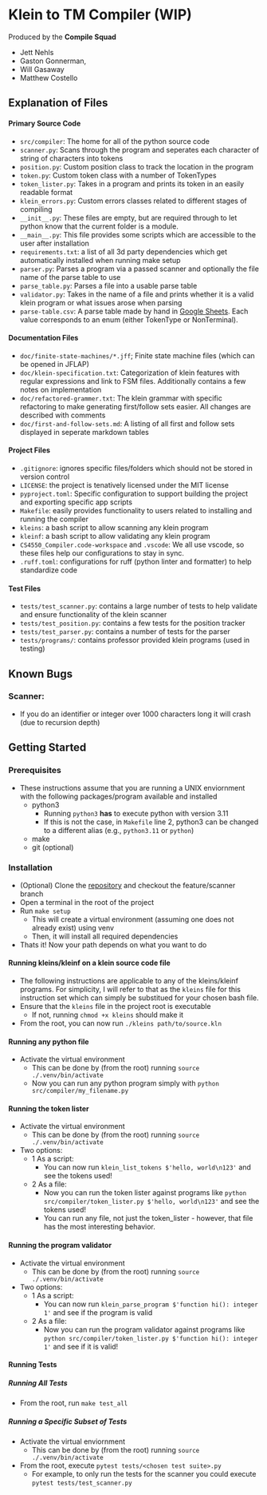 # Klein to TM Compiler (WIP)

Produced by the **Compile Squad**

- Jett Nehls
- Gaston Gonnerman,
- Will Gasaway
- Matthew Costello

## Explanation of Files

#### Primary Source Code

- `src/compiler`: The home for all of the python source code
- `scanner.py`: Scans through the program and seperates each character of string of characters into tokens
- `position.py`: Custom position class to track the location in the program
- `token.py`: Custom token class with a number of TokenTypes
- `token_lister.py`: Takes in a program and prints its token in an easily readable format
- `klein_errors.py`: Custom errors classes related to different stages of compiling
- `__init__.py`: These files are empty, but are required through to let python know that the current folder is a module.
- `__main__.py`: This file provides some scripts which are accessible to the user after installation
- `requirements.txt`: a list of all 3d party dependencies which get automatically installed when running make setup
- `parser.py`: Parses a program via a passed scanner and optionally the file name of the parse table to use
- `parse_table.py`: Parses a file into a usable parse table
- `validator.py`: Takes in the name of a file and prints whether it is a valid klein program or what issues arose when parsing
- `parse-table.csv`: A parse table made by hand in [Google Sheets](https://docs.google.com/spreadsheets/d/1-ugst1Gmi6EBQGiQIIBZfSfw-93SWWUm1b03G6lsCB4/edit?usp=sharing). Each value corresponds to an enum (either TokenType or NonTerminal).

#### Documentation Files

- `doc/finite-state-machines/*.jff`; Finite state machine files (which can be opened in JFLAP)
- `doc/klein-specification.txt`: Categorization of klein features with regular expressions and link to FSM files. Additionally contains a few notes on implementation
- `doc/refactored-grammer.txt`: The klein grammar with specific refactoring to make generating first/follow sets easier. All changes are described with comments
- `doc/first-and-follow-sets.md`: A listing of all first and follow sets displayed in seperate markdown tables

#### Project Files

- `.gitignore`: ignores specific files/folders which should not be stored in version control
- `LICENSE`: the project is tenatively licensed under the MIT license
- `pyproject.toml`: Specific configuration to support building the project and exporting specific app scripts
- `Makefile`: easily provides functionality to users related to installing and running the compiler
- `kleins`: a bash script to allow scanning any klein program
- `kleinf`: a bash script to allow validating any klein program
- `CS4550_Compiler.code-workspace` and `.vscode`: We all use vscode, so these files help our configurations to stay in sync.
- `.ruff.toml`: configurations for ruff (python linter and formatter) to help standardize code

#### Test Files

- `tests/test_scanner.py`: contains a large number of tests to help validate and ensure functionality of the klein scanner
- `tests/test_position.py`: contains a few tests for the position tracker
- `tests/test_parser.py`: contains a number of tests for the parser
- `tests/programs/`: contains professor provided klein programs (used in testing)

## Known Bugs

### Scanner:

- If you do an identifier or integer over 1000 characters long it will crash (due to recursion depth)

## Getting Started

### Prerequisites

- These instructions assume that you are running a UNIX enviornment with the following packages/program available and installed
  - python3
    - Running `python3` **has** to execute python with version 3.11
    - If this is not the case, in `Makefile` line 2, python3 can be changed to a different alias (e.g., `python3.11` or `python`)
  - make
  - git (optional)

### Installation

- (Optional) Clone the [repository](https://github.com/GGonnerman/CS4550_Compiler) and checkout the feature/scanner branch
- Open a terminal in the root of the project
- Run `make setup`
  - This will create a virtual environment (assuming one does not already exist) using venv
  - Then, it will install all required dependencies
- Thats it! Now your path depends on what you want to do

#### Running kleins/kleinf on a klein source code file

- The following instructions are applicable to any of the kleins/kleinf programs. For simplicity, I will refer to that as the `kleins` file for this instruction set which can simply be substitued for your chosen bash file.
- Ensure that the `kleins` file in the project root is executable
  - If not, running `chmod +x kleins` should make it
- From the root, you can now run `./kleins path/to/source.kln`

#### Running any python file

- Activate the virtual environment
  - This can be done by (from the root) running `source ./.venv/bin/activate`
  - Now you can run any python program simply with `python src/compiler/my_filename.py`

#### Running the token lister

- Activate the virtual environment
  - This can be done by (from the root) running `source ./.venv/bin/activate`
- Two options:
  - 1 As a script:
    - You can now run `klein_list_tokens $'hello, world\n123'` and see the tokens used!
  - 2 As a file:
    - Now you can run the token lister against programs like `python src/compiler/token_lister.py $'hello, world\n123'` and see the tokens used!
    - You can run any file, not just the token_lister - however, that file has the most interesting behavior.

#### Running the program validator

- Activate the virtual environment
  - This can be done by (from the root) running `source ./.venv/bin/activate`
- Two options:
  - 1 As a script:
    - You can now run `klein_parse_program $'function hi(): integer 1'` and see if the program is valid
  - 2 As a file:
    - Now you can run the program validator against programs like `python src/compiler/token_lister.py $'function hi(): integer 1'` and see if it is valid!

#### Running Tests

##### Running All Tests

- From the root, run `make test_all`

##### Running a Specific Subset of Tests

- Activate the virtual enviornment
  - This can be done by (from the root) running `source ./.venv/bin/activate`
- From the root, execute `pytest tests/<chosen test suite>.py`
  - For example, to only run the tests for the scanner you could execute `pytest tests/test_scanner.py`
